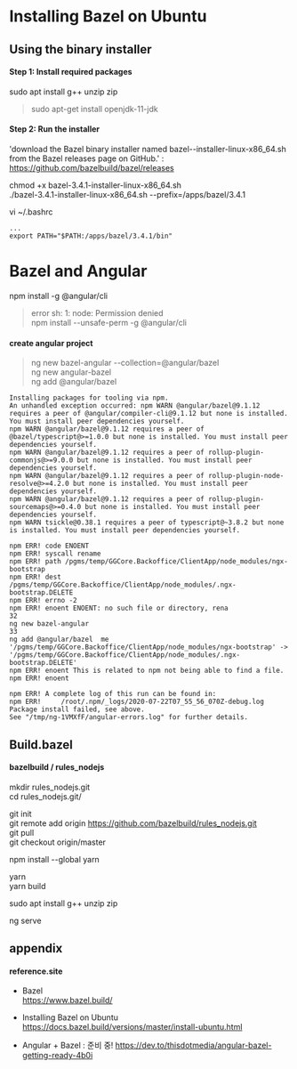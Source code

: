 # Installing Bazel on Ubuntu

## Using the binary installer

#### Step 1: Install required packages
sudo apt install g++ unzip zip  
>sudo apt-get install openjdk-11-jdk  

#### Step 2: Run the installer
'download the Bazel binary installer named bazel-<version>-installer-linux-x86_64.sh from the Bazel releases page on GitHub.' : https://github.com/bazelbuild/bazel/releases  

chmod +x bazel-3.4.1-installer-linux-x86_64.sh  
./bazel-3.4.1-installer-linux-x86_64.sh --prefix=/apps/bazel/3.4.1  

vi ~/.bashrc
```
...
export PATH="$PATH:/apps/bazel/3.4.1/bin"
```

# Bazel and Angular

npm install -g @angular/cli  
> error sh: 1: node: Permission denied  
npm install --unsafe-perm -g @angular/cli  

#### create angular project
> ng new bazel-angular --collection=@angular/bazel  
ng new angular-bazel  
ng add @angular/bazel   

```
Installing packages for tooling via npm.
An unhandled exception occurred: npm WARN @angular/bazel@9.1.12 requires a peer of @angular/compiler-cli@9.1.12 but none is installed. You must install peer dependencies yourself.
npm WARN @angular/bazel@9.1.12 requires a peer of @bazel/typescript@>=1.0.0 but none is installed. You must install peer dependencies yourself.
npm WARN @angular/bazel@9.1.12 requires a peer of rollup-plugin-commonjs@>=9.0.0 but none is installed. You must install peer dependencies yourself.
npm WARN @angular/bazel@9.1.12 requires a peer of rollup-plugin-node-resolve@>=4.2.0 but none is installed. You must install peer dependencies yourself.
npm WARN @angular/bazel@9.1.12 requires a peer of rollup-plugin-sourcemaps@>=0.4.0 but none is installed. You must install peer dependencies yourself.
npm WARN tsickle@0.38.1 requires a peer of typescript@~3.8.2 but none is installed. You must install peer dependencies yourself.

npm ERR! code ENOENT
npm ERR! syscall rename
npm ERR! path /pgms/temp/GGCore.Backoffice/ClientApp/node_modules/ngx-bootstrap
npm ERR! dest /pgms/temp/GGCore.Backoffice/ClientApp/node_modules/.ngx-bootstrap.DELETE
npm ERR! errno -2
npm ERR! enoent ENOENT: no such file or directory, rena​
32
ng new bazel-angular  
33
ng add @angular/bazel  me '/pgms/temp/GGCore.Backoffice/ClientApp/node_modules/ngx-bootstrap' -> '/pgms/temp/GGCore.Backoffice/ClientApp/node_modules/.ngx-bootstrap.DELETE'
npm ERR! enoent This is related to npm not being able to find a file.
npm ERR! enoent 

npm ERR! A complete log of this run can be found in:
npm ERR!     /root/.npm/_logs/2020-07-22T07_55_56_070Z-debug.log
Package install failed, see above.
See "/tmp/ng-1VMXfF/angular-errors.log" for further details.
```

## Build.bazel

#### bazelbuild / rules_nodejs

mkdir rules_nodejs.git  
cd rules_nodejs.git/  

git init  
git remote add origin https://github.com/bazelbuild/rules_nodejs.git  
git pull  
git checkout origin/master  

npm install --global yarn  

yarn  
yarn build  

sudo apt install g++ unzip zip  

ng serve  



## appendix

#### reference.site

* Bazel  
https://www.bazel.build/  

* Installing Bazel on Ubuntu  
https://docs.bazel.build/versions/master/install-ubuntu.html  

+ Angular + Bazel : 준비 중!
https://dev.to/thisdotmedia/angular-bazel-getting-ready-4b0i
